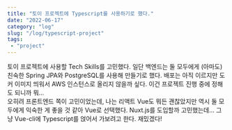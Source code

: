 ```yaml
---
title: "토이 프로젝트에 Typescript를 사용하기로 했다."
date: "2022-06-17"
category: "log"
slug: "/log/typescript-project"
tags: 
 - "project"
---
```

토이 프로젝트에 사용할 Tech Skills를 고민했다. 일단 백엔드는 둘 모두에게 (아마도) 친숙한 Spring JPA와 PostgreSQL를 사용해 만들기로 했다. 배포는 아직 이르지만 도커 이미지 띄워서 AWS 인스턴스로 올리지 않을까 싶다. 이건 프로젝트 진행 중에 정해도 되니까 뭐...   
오히려 프론트엔드 쪽이 고민이었는데, 나는 리액트 Vue도 뭐든 괜찮았지만 역시 둘 모두에게 익숙한 게 좋을 것 같아 Vue로 선택했다. Nuxt.js를 도입할까 고민했는데... 그냥 Vue-cli에 Typescript를 얹어서 가보려고 한다. 재밌겠다!

